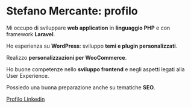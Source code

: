 
<!--
**stefanomercante/stefanomercante** is a ✨ _special_ ✨ repository because its `README.md` (this file) appears on your GitHub profile.

Here are some ideas to get you started:

- 🔭 I’m currently working on ...
- 🌱 I’m currently learning ...
- 👯 I’m looking to collaborate on ...
- 🤔 I’m looking for help with ...
- 💬 Ask me about ...
- 📫 How to reach me: ...
- 😄 Pronouns: ...
- ⚡ Fun fact: ...
-->

# Stefano Mercante: profilo

Mi occupo di sviluppare **web application** in **linguaggio PHP** e con framework **Laravel**.

Ho esperienza su **WordPress**: sviluppo **temi e plugin personalizzati**.

Realizzo **personalizzazioni per WooCommerce**.

Ho buone competenze nello **sviluppo frontend** e negli aspetti legati alla User Experience.  

Possiedo una buona preparazione anche su tematiche **SEO**.

[Profilo Linkedin](https://www.linkedin.com/in/mercante-stefano-26052820)
